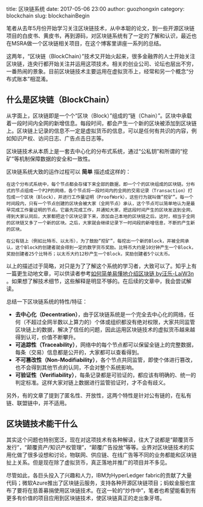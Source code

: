 title: 区块链系统
date: 2017-05-06 23:00
author: guozhongxin
category: blockchain
slug: blockchainBegin   
<!-- summary:  -->

笔者从去年5月份开始学习关注区块链技术，从中本聪的论文，到一些开源区块链项目的白皮书、黄皮书，再到源码，对区块链系统有了一定的了解和认识，最近也在MSRA做一个区块链相关项目，在这个博客里讲座一系列的总结。

这两年，“区块链（BlockChain）”技术又开始火起来，很多金融界的人士开始关注区块链，连央行都开始关注并运用这项技术。相关的创业公司、论坛也层出不穷，一番热闹的景象。目前区块链技术主要运用在虚拟货币上，经常和另一个概念“分布式账本”相混淆。

## 什么是区块链（BlockChain）

从字面上，区块链即是一个个“区块（Block）”组成的“链（Chain）”。区块中承载着一段时间内全网的新增信息。每段时间，都会产生一个新的区块被添加到区块链上。区块链上记录的信息不一定是虚拟货币的信息，可以是任何有共识的内容，例如知识产权、访问日志、广告点击日志等。

区块链技术从本质上是一套去中心化的分布式系统，通过“公私钥”和所谓的“挖矿”等机制保障数据的安全和一致性。

区块链系统大致的运作过程可以 **简单** 描述成这样的： 
    
    在这个分布式系统中，每个节点都会存储下来全部的数据，即一个个的区块组成的区块链。分布式的节点组成一个P2P的网络，各个节点将一段时间内的全网的交易记录（Transaction）打包成一个区块（Block），并进行工作量证明（ProofWork），这些行为就叫做“挖矿”。每一个时间段内，只有一个节点创建的区块会被大家（全网节点）承认，这个节点可以简单地认为是最早完成工作量证明的节点。它最先完成工作，并通知大家，把这段时间产生的区块发送到全网，得到大家认同后，大家都把这个区块记录下来，添加自己本地的区块链之后。这时，相当于全网的区块链又多了一个新的区块。之后，大家就会继续记录下一时间段的新增信息，不断的产生新的区块。

    在公有链上（例如比特币、以太币），为了鼓励“挖矿”，每挖出一个新的Block，并被全网承认，这个Block的创建者就会得到一定的数字货币奖励。比特币大约是10分钟产生一个Block，奖励创建者25个比特币；以太币大约12秒产生一个Block，奖励创建者5个以太币。

以上的描述过于简略，对只是为了了解这个系统的学习者，大致可以了。知乎上有一篇更生动地文章，可以供读者参考[如何简单易懂地介绍区块链 by汪乐-LaiW3n ](https://zhihu.com/question/37290469/answer/107612456)。如果想了解技术细节，这些解释是明显不够的。在后续的文章中，我会尝试解读。

总结一下区块链系统的特性/特征：

* **去中心化（Decentration）**，由于区块链系统是一个完全去中心化的网络，任何（不超过全网半数以上算力的）个体或组织都没有绝对权限，大家共同监管区块链上的数据，解决了信任的问题，因此运用区块链技术的虚拟货币越来越得到认可，价值不断攀升。
* **可追踪性（Traceability）**，网络中的每个节点都可以保留全链上的完整数据，每条（交易）信息都是公开的，大家都可以查看得到。
* **不可篡改性（Non-Modifiability）**，各个节点共同监管，即使个体进行篡改，也不会得到其他节点的认同，不会对整个系统影响。
* **可验证性（Verifiability）**，每条记录都是可验证的，都应该有明确的、统一的判定标准。这样大家对链上数据进行监管验证时，才不会有歧义。

另外，有的文章了提到了匿名性、开放性，这两个特性是针对公有链的，在私有链、联盟链中，并不适用。

## 区块链技术能干什么

其实这个问题也特别宽泛，现在对这项技术有各种解读，往大了说都是“颠覆货币发行”，“颠覆资产/知识产权管理”，“颠覆广告投放”等等。业界对区块链技术的实用化做了很多设想和讨论，物联网、供应链、在线广告等不同的业务都能和区块链扯上关系。但是现在除了虚拟货币，真正落地并推广的项目并不多见。

尽管如此，各巨头投入了兴趣和人力，IBM为HyperLedger fabric的贡献了大量代码；微软Azure推出了区块链云服务，支持各种开源区块链项目；蚂蚁金服也宣布了要将在慈善募捐使用区块链技术。在这一轮的“炒作中”，笔者也希望能看到有更多有价值的项目应用到区块链技术，使区块链真正的走出象牙塔。

